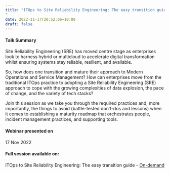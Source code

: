 ```yaml
---
title: "ITOps to Site Reliability Engineering: The easy transition guide
"
date: 2022-11-17T20:52:06+10:00
draft: false
---
```


#### Talk Summary

Site Reliability Engineering (SRE) has moved centre stage as enterprises look to harness hybrid or multicloud to accelerate digital transformation whilst ensuring systems stay reliable, resilient, and available.

So, how does one transition and mature their approach to Modern Operations and Service Management? How can enterprises move from the traditional ITOps practice to adopting a Site Reliability Engineering (SRE) approach to cope with the growing complexities of data explosion, the pace of change, and the variety of tech stacks?

Join this session as we take you through the required practices and, more importantly, the things to avoid (battle-tested don’t-dos and lessons) when it comes to establishing a maturity roadmap that orchestrates people, incident management practices, and supporting tools.

#### Webinar presented on

17 Nov 2022

####  Full session available on:

ITOps to Site Reliability Engineering: The easy transition guide - [On-demand](https://info.dynatrace.com/apac-all-wc-it-ops-to-sre-20107-od-fulfillment.html)

